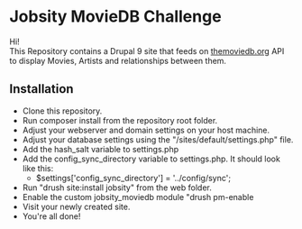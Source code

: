# Jobsity MovieDB Challenge  
  
Hi!  
This Repository contains a Drupal 9 site that feeds on [themoviedb.org](http://themoviedb.org/) API to display Movies, Artists and relationships between them.  
  
## Installation  
  
- Clone this repository.
- Run composer install from the repository root folder.
- Adjust your webserver and domain settings on your host machine.
- Adjust your database settings using the "/sites/default/settings.php" file.
- Add the hash_salt variable to settings.php
- Add the config_sync_directory variable to settings.php. It should look like this:
	- $settings['config_sync_directory'] =  '.\./config/sync';
- Run "drush site:install jobsity" from the web folder.
- Enable the custom jobsity_moviedb module "drush pm-enable
- Visit your newly created site.  
- You're all done!
